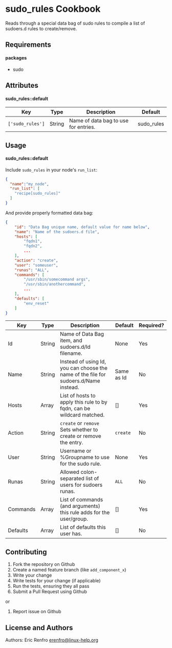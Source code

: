 sudo_rules Cookbook
===================
Reads through a special data bag of sudo rules to compile a list of sudoers.d rules to create/remove.

Requirements
------------
#### packages
- sudo

Attributes
----------

#### sudo_rules::default

Key              | Type   | Description                          | Default
---------------- | ------ | ------------------------------------ | ----------
`['sudo_rules']` | String | Name of data bag to use for entries. | sudo_rules

Usage
-----
#### sudo_rules::default

Include `sudo_rules` in your node's `run_list`:

```json
{
  "name":"my_node",
  "run_list": [
    "recipe[sudo_rules]"
  ]
}
```

And provide properly formatted data bag:

```json
{
    "id": "Data Bag unique name, default value for name below",
    "name": "Name of the sudoers.d file",
    "hosts": [
        "fqdn1",
        "fqdn2",
        ...
    ],
    "action": "create",
    "user": "someuser",
    "runas": "ALL",
    "commands": [
        "/usr/sbin/somecommand args",
        "/usr/sbin/anothercommand",
        ...
    ],
    "defaults": [
        "env_reset"
    ]
}
```

Key      | Type   | Description                                                                          | Default    | Required?
-------- | ------ | ------------------------------------------------------------------------------------ | ---------- | ---------
Id       | String | Name of Data Bag item, and sudoers.d/Id filename.                                    | None       | Yes
Name     | String | Instead of using Id, you can choose the name of the file for sudoers.d/Name instead. | Same as Id | No
Hosts    | Array  | List of hosts to apply this rule to by fqdn, can be wildcard matched.                | []         | Yes
Action   | String | `create` or `remove` Sets whether to create or remove the entry.                     | `create`   | No
User     | String | Username or %Groupname to use for the sudo rule.                                     | None       | Yes
Runas    | String | Allowed colon-separated list of users for sudoers runas.                             | `ALL`      | No
Commands | Array  | List of commands (and arguments) this rule adds for the user/group.                  | []         | Yes
Defaults | Array  | List of defaults this user has.                                                      | []         | No

Contributing
------------
1. Fork the repository on Github
2. Create a named feature branch (like `add_component_x`)
3. Write your change
4. Write tests for your change (if applicable)
5. Run the tests, ensuring they all pass
6. Submit a Pull Request using Github

or

1. Report issue on Github

License and Authors
-------------------
Authors: Eric Renfro <erenfro@linux-help.org>


